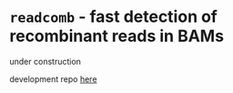 # `readcomb` - fast detection of recombinant reads in BAMs

under construction

development repo [here](https://github.com/ness-lab/recombinant-reads)
